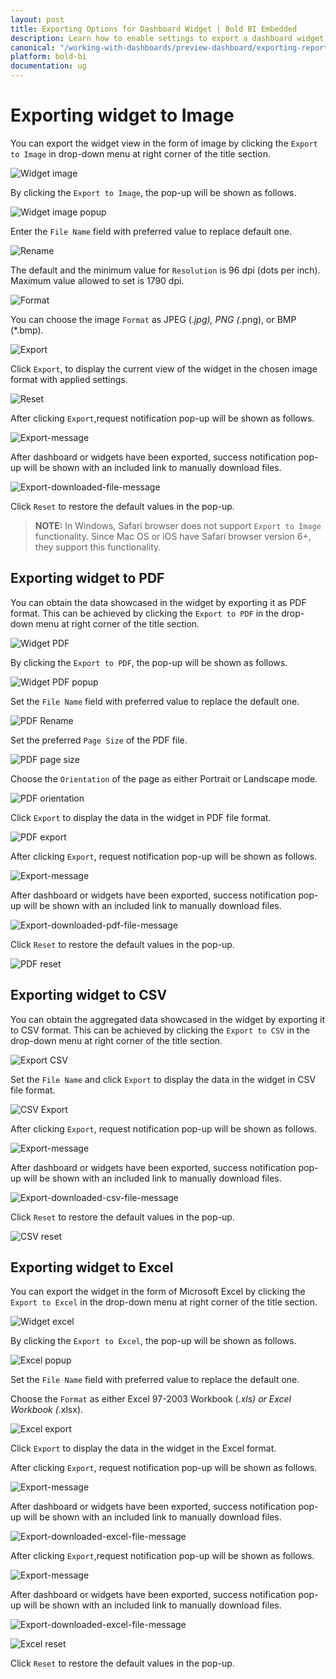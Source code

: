 ```yaml
---
layout: post
title: Exporting Options for Dashboard Widget | Bold BI Embedded
description: Learn how to enable settings to export a dashboard widget at runtime to PDF, Image, CSV or Excel files in Bold BI Embedded.
canonical: "/working-with-dashboards/preview-dashboard/exporting-reports-from-widgets/exporting-options/"
platform: bold-bi
documentation: ug
---
```

# Exporting widget to Image

   You can export the widget view in the form of image by clicking the `Export to Image` in drop-down menu at right corner of the title section.
    
   ![Widget image](/static/assets/working-with-dashboards/preview-dashboards/widget-settings/images/WidgetImage.png)
   
   By clicking the `Export to Image`, the pop-up will be shown as follows.
   
   ![Widget image popup](/static/assets/working-with-dashboards/preview-dashboards/widget-settings/images/WidgetImagepopup.png)
   
   Enter the `File Name` field with preferred value to replace default one.
   
   ![Rename](/static/assets/working-with-dashboards/preview-dashboards/widget-settings/images/widgetImageRename.png)
   
   The default and the minimum value for `Resolution` is 96 dpi (dots per inch). Maximum value allowed to set is 1790 dpi.
   
   ![Format](/static/assets/working-with-dashboards/preview-dashboards/widget-settings/images/widgetImageFormat.png)
   
   You can choose the image `Format` as JPEG (*.jpg), PNG (*.png), or BMP (*.bmp).
   
   ![Export](/static/assets/working-with-dashboards/preview-dashboards/widget-settings/images/widgetImageExport.png)
   
   Click `Export`, to display the current view of the widget in the chosen image format with applied settings.
   
   ![Reset](/static/assets/working-with-dashboards/preview-dashboards/widget-settings/images/WidgetImageReset.png)
  
   After clicking `Export`,request notification pop-up will be shown as follows.

   
   ![Export-message](/static/assets/working-with-dashboards/preview-dashboards/widget-settings/images/export-msg1.PNG#max-width=95%)

   After dashboard or widgets have been exported, success notification pop-up will be shown with an included link to manually download files.
 
   ![Export-downloaded-file-message](/static/assets/working-with-dashboards/preview-dashboards/widget-settings/images/exportdownload.PNG#max-width=95%)

   Click `Reset` to restore the default values in the pop-up.
   
   > **NOTE:**  In Windows, Safari browser does not support `Export to Image` functionality. Since Mac OS or iOS have Safari browser version 6+, they support this functionality.
   
## Exporting widget to PDF

   You can obtain the data showcased in the widget by exporting it as PDF format. This can be achieved by clicking the `Export to PDF` in the drop-down menu at right corner of the title section.
   
   ![Widget PDF](/static/assets/working-with-dashboards/preview-dashboards/widget-settings/images/widgetPDF.png)
   
   By clicking the `Export to PDF`, the pop-up will be shown as follows.
   
   ![Widget PDF popup](/static/assets/working-with-dashboards/preview-dashboards/widget-settings/images/WidgetPDFPopup.png)
   
   Set the `File Name` field with preferred value to replace the default one.

   ![PDF Rename](/static/assets/working-with-dashboards/preview-dashboards/widget-settings/images/WidgetPDFRename.png) 
   
   Set the preferred `Page Size` of the PDF file.
   
   ![PDF page size](/static/assets/working-with-dashboards/preview-dashboards/widget-settings/images/WidgetPDFPageSize.png)
   
   Choose the `Orientation` of the page as either Portrait or Landscape mode.
   
   ![PDF orientation](/static/assets/working-with-dashboards/preview-dashboards/widget-settings/images/WidgetPDFOrientation.png)
   
   Click `Export` to display the data in the widget in PDF file format.
   
   ![PDF export](/static/assets/working-with-dashboards/preview-dashboards/widget-settings/images/widgetPDFExport.png)

   After clicking `Export`, request notification pop-up will be shown as follows.
   
   ![Export-message](/static/assets/working-with-dashboards/preview-dashboards/widget-settings/images/export-msg1.PNG#max-width=95%)
   
   After dashboard or widgets have been exported, success notification pop-up will be shown with an included link to manually download files.
 
   ![Export-downloaded-pdf-file-message](/static/assets/working-with-dashboards/preview-dashboards/widget-settings/images/exportpdfdownload.PNG#max-width=95%)
   
   Click `Reset` to restore the default values in the pop-up.
   
   ![PDF reset](/static/assets/working-with-dashboards/preview-dashboards/widget-settings/images/widgetPDFReset.png)
   
## Exporting widget to CSV

   You can obtain the aggregated data showcased in the widget by exporting it to CSV format. This can be achieved by clicking the `Export to CSV` in the drop-down menu at right corner of the title section.
    
   ![Export CSV](/static/assets/working-with-dashboards/preview-dashboards/widget-settings/images/exportwidgettocsv.png)

   Set the `File Name` and click `Export` to display the data in the widget in CSV file format.

   ![CSV Export](/static/assets/working-with-dashboards/preview-dashboards/widget-settings/images/csvfilename.png)

   After clicking `Export`, request notification pop-up will be shown as follows.
   
   ![Export-message](/static/assets/working-with-dashboards/preview-dashboards/widget-settings/images/export-msg1.PNG#max-width=95%)
   
   After dashboard or widgets have been exported, success notification pop-up will be shown with an included link to manually download files.

   ![Export-downloaded-csv-file-message](/static/assets/working-with-dashboards/preview-dashboards/widget-settings/images/export-csv-download.PNG#max-width=95%)
   
   Click `Reset` to restore the default values in the pop-up.
   
   ![CSV reset](/static/assets/working-with-dashboards/preview-dashboards/widget-settings/images/csvreset.png)
   
## Exporting widget to Excel

   You can export the widget in the form of Microsoft Excel by clicking the `Export to Excel` in the drop-down menu at right corner of the title section.
   
   ![Widget excel](/static/assets/working-with-dashboards/preview-dashboards/widget-settings/images/WidgetExcel.png)
   
   By clicking the `Export to Excel`, the pop-up will be shown as follows.
   
   ![Excel popup](/static/assets/working-with-dashboards/preview-dashboards/widget-settings/images/WidgetExcelPopup.png)
   
   Set the `File Name` field with preferred value to replace the default one.
   
   Choose the `Format` as either Excel 97-2003 Workbook (*.xls) or Excel Workbook (*.xlsx).
   
   ![Excel export](/static/assets/working-with-dashboards/preview-dashboards/widget-settings/images/widgetExcelExport.png)
   
   Click `Export` to display the data in the widget in the Excel format.

   After clicking `Export`, request notification pop-up will be shown as follows.
   
   ![Export-message](/static/assets/working-with-dashboards/preview-dashboards/widget-settings/images/export-msg1.PNG#max-width=95%) 
 
   After dashboard or widgets have been exported, success notification pop-up will be shown with an included link to manually download files.

   ![Export-downloaded-excel-file-message](/static/assets/working-with-dashboards/preview-dashboards/widget-settings/images/export-xlsx-download.PNG#max-width=95%)
   
   After clicking `Export`,request notification pop-up will be shown as follows.
   
   ![Export-message](/static/assets/working-with-dashboards/preview-dashboards/widget-settings/images/export-msg1.PNG#max-width=95%) 
 
   After dashboard or widgets have been exported, success notification pop-up will be shown with an included link to manually download files.

   ![Export-downloaded-excel-file-message](/static/assets/working-with-dashboards/preview-dashboards/widget-settings/images/export-xlsx-download.PNG#max-width=95%)
   
   ![Excel reset](/static/assets/working-with-dashboards/preview-dashboards/widget-settings/images/widgetExcelReset.png)
   
   Click `Reset` to restore the default values in the pop-up.
      